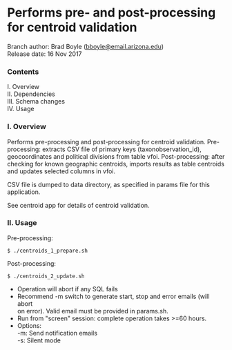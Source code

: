 # Performs pre- and post-processing for centroid validation

Branch author: Brad Boyle (bboyle@email.arizona.edu)  
Release date: 16 Nov 2017 

### Contents

I. Overview  
II. Dependencies  
III. Schema changes  
IV. Usage  

### I. Overview

Performs pre-processing and post-processing for centroid validation. Pre-processing: extracts CSV file of primary keys (taxonobservation_id), geocoordinates and political divisions from table vfoi. Post-processing: after  checking for known geographic centroids, imports results as table centroids and updates selected columns in vfoi.

CSV file is dumped to data directory, as specified in params file for this application.

See centroid app for details of centroid validation.

### II. Usage

Pre-processing:

```
$ ./centroids_1_prepare.sh
```

Post-processing:

```
$ ./centroids_2_update.sh
```

  * Operation will abort if any SQL fails
  * Recommend -m switch to generate start, stop and error emails (will abort  
    on error). Valid email must be provided in params.sh.
  * Run from "screen" session: complete operation takes >=60 hours.
  * Options:  
  	-m: Send notification emails  
  	-s: Silent mode  